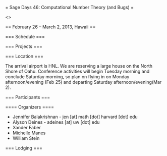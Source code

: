 = Sage Days 46: Computational Number Theory (and Bugs) =

<<TableOfContents>>

== February 26 – March 2, 2013, Hawaii ==


=== Schedule ===

=== Projects ===

=== Location ===

The arrival airport is HNL.  We are reserving a large house on the North Shore of Oahu.  Conference activities will begin Tuesday morning and conclude Saturday morning, so plan on flying in on Monday afternoon/evening (Feb 25) and departing Saturday afternoon/evening(Mar 2).


=== Participants ===

==== Organizers ====

 * Jennifer Balakrishnan - jen [at] math [dot] harvard [dot] edu
 * Alyson Deines - adeines [at] uw [dot] edu
 * Xander Faber
 * Michelle Manes
 * William Stein

=== Lodging ===
